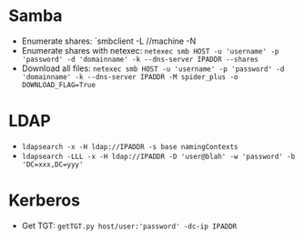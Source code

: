 # Samba

- Enumerate shares: `smbclient -L //machine -N
- Enumerate shares with netexec: `netexec smb HOST -u 'username' -p 'password' -d 'domainname' -k --dns-server IPADDR --shares`
- Download all files: `netexec smb HOST -u 'username' -p 'password' -d 'domainname' -k --dns-server IPADDR -M spider_plus -o DOWNLOAD_FLAG=True`

# LDAP

- `ldapsearch -x -H ldap://IPADDR -s base namingContexts`
- `ldapsearch -LLL -x -H ldap://IPADDR -D 'user@blah' -w 'password' -b 'DC=xxx,DC=yyy'`

# Kerberos

- Get TGT: `getTGT.py host/user:'password' -dc-ip IPADDR`
